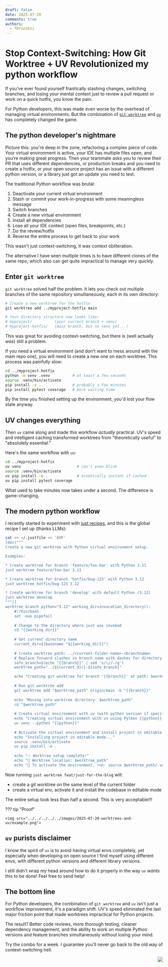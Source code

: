```yaml
---
draft: false
date: 2025-07-20
comments: true
authors:
  - fbruzzesi
---
```


# Stop Context-Switching: How Git Worktree + UV Revolutionized my python workflow

If you've ever found yourself frantically stashing changes, switching branches, and losing your mental context just to
review a pull request or work on a quick hotfix, you know the pain.

For Python developers, this was made even worse by the overhead of managing virtual environments.
But the combination of [`git worktree`][git-worktree] and [`uv`][uv] has completely changed the game.

<!-- more -->

## The python developer's nightmare

Picture this: you're deep in the zone, refactoring a complex piece of code. Your virtual environment is active,
your IDE has multiple files open, and you're making great progress. Then your teammate asks you to review their PR that
uses different dependencies, or production breaks and you need to create a hotfix, or your open source project has an
issue with a different python version, or a library just got an update you need to test.

The traditional Python workflow was brutal:

1. Deactivate your current virtual environment
2. Stash or commit your work-in-progress with some meaningless message
3. Switch branches
4. Create a new virtual environment
5. Install all dependencies
6. Lose all your IDE context (open files, breakpoints, etc.)
7. Do the review/hotfix
8. Reverse the entire process to get back to your work

This wasn't just context-switching, it was context obliteration.

The alternative I have seen multiple times is to have different clones of the same repo, which also can get quite
impractical to manage very quickly.

## Enter `git worktree`

`git worktree` solved half the problem. It lets you check out multiple branches of the same repository simultaneously,
each in its own directory:

```bash
# Create a new worktree for the hotfix
git worktree add ../myproject-hotfix main

# Your directory structure now looks like:
# myproject/          (your current branch + venv)
# myproject-hotfix/   (main branch, but no venv yet...)
```

This was great for avoiding context-switching, but there is (well actually _was_) still a problem.

If you need a virtual environment (and don't want to mess around with the main repo one), you will need to create a new
one on each worktree. This process was painfully slow:

```bash
cd ../myproject-hotfix
python -m venv .venv          # at least a few seconds
source .venv/bin/activate
pip install -e .              # probably a few minutes
pip install pytest coverage   # more waiting time
```

By the time you finished setting up the environment, you'd lost your flow state anyway.

## UV changes everything

Then `uv` came along and made this workflow _actually_ practical.
UV's speed and intelligent caching transformed worktrees from "theoretically useful" to "absolutely essential."

Here's the same workflow with `uv`:

```bash
cd ../myproject-hotfix
uv venv                         # can't even blink
source .venv/bin/activate
uv pip install -e .             # essentially instant if cached
uv pip install pytest coverage
```

What used to take minutes now takes under a second. The difference is game-changing.

## The modern python workflow

I recently started to experiment with [just recipes][just], and this is the global recipe I set up (thanks LLMs):

```bash
cat >> ~/.justfile << 'EOF'
[doc("""
Create a new git worktree with Python virtual environment setup.

Examples:

* Create worktree for branch 'feature/foo-bar' with Python 3.11
just worktree feature/foo-bar 3.11

* Create worktree for branch 'hotfix/bug-123' with Python 3.12
just worktree hotfix/bug-123 3.12

* Create worktree for branch 'develop' with default Python (3.12)
just worktree develop
""")]
worktree branch python="3.12" working_dir=invocation_directory():
    #!/bin/bash
    set -euo pipefail
    
    # Change to the directory where just was invoked
    cd "{{working_dir}}"
    
    # Get current directory name
    current_dir=$(basename "${{working_dir}}")
    
    # Create worktree path: ../<current-folder-name>-<branchname>
    # Replace forward slashes in branch name with dashes for directory name
    safe_branch=$(echo "{{branch}}" | sed 's/\//-/g')
    worktree_path="../${current_dir}-${safe_branch}"

    echo "Creating git worktree for branch '{{branch}}' at path: $worktree_path"
    
    # Run git worktree add
    git worktree add "$worktree_path" origin/main -b "{{branch}}"
    
    echo "Moving into worktree directory: $worktree_path"
    cd "$worktree_path"
    
    # Create virtual environment with uv (with python version if specified)
    echo "Creating virtual environment with uv using Python {{python}}..."
    uv venv --python "{{python}}"
    
    # Activate the virtual environment and install project in editable mode
    echo "Installing project in editable mode..."
    source .venv/bin/activate
    uv pip install -e .
    
    echo "✅ Worktree setup complete!"
    echo "📁 Worktree location: $worktree_path"
    echo "🐍 To activate the environment, run: source $worktree_path/.venv/bin/activate"
```

Now running `just worktree feat/just-for-the-blog` will:

* create a git worktree on the same level of the current folder
* create a virtual env, activate it and install the codebase in editable mode

The entire setup took less than half a second. This is very acceptable!!!

??? tip "Proof"

    <img src="../../../../../images/2025-07-20-worktrees-and-uv/example.png">

## `uv` purists disclaimer

I know the spirit of `uv` is to avoid having virtual envs completely, yet especially when developing on open source
I find myself using different envs, with different python versions and different library versions.

I still didn't wrap my head around how to do it properly in the way `uv` _wants_ this to be done! Feel free to send help!

## The bottom line

For Python developers, the combination of `git worktree` and `uv` isn't just a workflow improvement, it's a paradigm shift.
UV's speed eliminated the last major friction point that made worktrees impractical for Python projects.

The result? Better code reviews, more thorough testing, cleaner dependency management, and the ability to work on multiple Python versions and feature branches simultaneously without losing your mind.

Try the combo for a week. I guarantee you'll never go back to the old way of context-switching hell.

<img src="../../../../../images/written-by-human.svg" align="right">

[git-worktree]: https://git-scm.com/docs/git-worktree
[uv]: https://docs.astral.sh/uv/
[just]: https://just.systems/man/en/introduction.html
